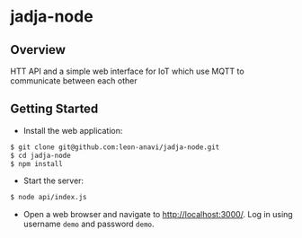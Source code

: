 # jadja-node

## Overview

HTT API and a simple web interface for IoT which use MQTT to communicate between each other

## Getting Started

* Install the web application:

```bash
$ git clone git@github.com:leon-anavi/jadja-node.git
$ cd jadja-node
$ npm install
```

* Start the server:

```bash
$ node api/index.js
```

* Open a web browser and navigate to [http://localhost:3000/](http://127.0.0.1:3000/).  Log in using username `demo` and password `demo`.
